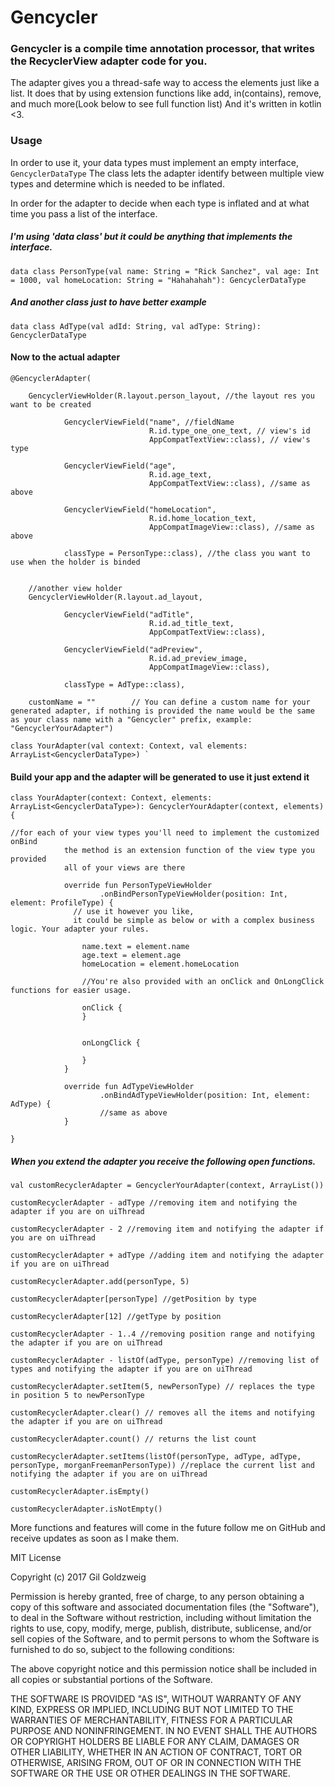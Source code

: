 # Gencycler

### Gencycler is a compile time annotation processor, that writes the RecyclerView adapter code for you.

The adapter gives you a thread-safe way to access the elements just like a list.
It does that by using extension functions like add, in(contains), remove, and much more(Look below to see full function list)
And it's written in kotlin <3.

### Usage
In order to use it, your data types must implement an empty interface,
`GencyclerDataType`
The class lets the adapter identify between multiple view types and determine which is needed to be inflated.

In order for the adapter to decide when each type is inflated and at what time you pass a list of the interface.


##### I'm using 'data class' but it could be anything that implements the interface.
    data class PersonType(val name: String = "Rick Sanchez", val age: Int = 1000, val homeLocation: String = "Hahahahah"): GencyclerDataType

##### And another class just to have better example
    
    
    data class AdType(val adId: String, val adType: String): GencyclerDataType

#### Now to the actual adapter

    @GencyclerAdapter( 

        GencyclerViewHolder(R.layout.person_layout, //the layout res you want to be created 
            
                GencyclerViewField("name", //fieldName 
                                   R.id.type_one_one_text, // view's id
                                   AppCompatTextView::class), // view's type
                          
                GencyclerViewField("age",
                                   R.id.age_text,
                                   AppCompatTextView::class), //same as above
                
                GencyclerViewField("homeLocation",
                                   R.id.home_location_text,
                                   AppCompatImageView::class), //same as above
                                   
                classType = PersonType::class), //the class you want to use when the holder is binded
        
        
        //another view holder
        GencyclerViewHolder(R.layout.ad_layout,
        
                GencyclerViewField("adTitle",
                                   R.id.ad_title_text,
                                   AppCompatTextView::class),
                
                GencyclerViewField("adPreview",
                                   R.id.ad_preview_image,
                                   AppCompatImageView::class),
                                   
                classType = AdType::class),
                
        customName = ""        // You can define a custom name for your generated adapter, if nothing is provided the name would be the same as your class name with a "Gencycler" prefix, example: "GencyclerYourAdapter")

    class YourAdapter(val context: Context, val elements: ArrayList<GencyclerDataType>) `

#### Build your app and the adapter will be generated to use it just extend it



    class YourAdapter(context: Context, elements: ArrayList<GencyclerDataType>): GencyclerYourAdapter(context, elements) {

    //for each of your view types you'll need to implement the customized onBind
                the method is an extension function of the view type you provided
                all of your views are there

                override fun PersonTypeViewHolder
                        .onBindPersonTypeViewHolder(position: Int, element: ProfileType) {
                  // use it however you like,
                  it could be simple as below or with a complex business logic. Your adapter your rules.
                   
                    name.text = element.name
                    age.text = element.age
                    homeLocation = element.homeLocation

                    //You're also provided with an onClick and OnLongClick functions for easier usage.
                    
                    onClick {
                    }


                    onLongClick {

                    }
                }

                override fun AdTypeViewHolder
                        .onBindAdTypeViewHolder(position: Int, element: AdType) {
                        //same as above
                }

    }

##### When you extend the adapter you receive the following open functions.


`val customRecyclerAdapter = GencyclerYourAdapter(context, ArrayList())`

`customRecyclerAdapter - adType
//removing item and notifying the adapter if you are on uiThread`
    
`customRecyclerAdapter - 2 //removing item and notifying the adapter if you are on uiThread`
    
`customRecyclerAdapter + adType //adding item and notifying the adapter if you are on uiThread`

`customRecyclerAdapter.add(personType, 5)`

`customRecyclerAdapter[personType] //getPosition by type`

`customRecyclerAdapter[12] //getType by position`

`customRecyclerAdapter - 1..4 //removing position range and notifying the adapter if you are on uiThread`

`customRecyclerAdapter - listOf(adType, personType) //removing list of types and notifying the adapter if you are on uiThread`

`customRecyclerAdapter.setItem(5, newPersonType) // replaces the type in position 5 to newPersonType`

`customRecyclerAdapter.clear() // removes all the items and notifying the adapter if you are on uiThread`

`customRecyclerAdapter.count() // returns the list count `

`customRecyclerAdapter.setItems(listOf(personType, adType, adType, personType, morganFreemanPersonType)) //replace the current list and notifying the adapter if you are on uiThread`

`customRecyclerAdapter.isEmpty()`

`customRecyclerAdapter.isNotEmpty()`

 More functions and features will come in the future follow me on GitHub and receive updates as soon as I make them.


MIT License

Copyright (c) 2017 Gil Goldzweig

Permission is hereby granted, free of charge, to any person obtaining a copy
of this software and associated documentation files (the "Software"), to deal
in the Software without restriction, including without limitation the rights
to use, copy, modify, merge, publish, distribute, sublicense, and/or sell
copies of the Software, and to permit persons to whom the Software is
furnished to do so, subject to the following conditions:

The above copyright notice and this permission notice shall be included in all
copies or substantial portions of the Software.

THE SOFTWARE IS PROVIDED "AS IS", WITHOUT WARRANTY OF ANY KIND, EXPRESS OR
IMPLIED, INCLUDING BUT NOT LIMITED TO THE WARRANTIES OF MERCHANTABILITY,
FITNESS FOR A PARTICULAR PURPOSE AND NONINFRINGEMENT. IN NO EVENT SHALL THE
AUTHORS OR COPYRIGHT HOLDERS BE LIABLE FOR ANY CLAIM, DAMAGES OR OTHER
LIABILITY, WHETHER IN AN ACTION OF CONTRACT, TORT OR OTHERWISE, ARISING FROM,
OUT OF OR IN CONNECTION WITH THE SOFTWARE OR THE USE OR OTHER DEALINGS IN THE
SOFTWARE.
